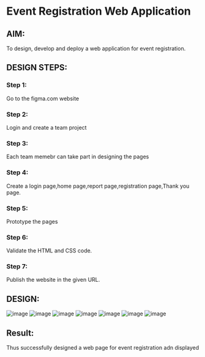 # Event Registration Web Application

## AIM:
To design, develop and deploy a web application for event registration.

## DESIGN STEPS:

### Step 1:
Go to the figma.com website


### Step 2:
Login and create a team project


### Step 3:
Each team memebr can take part in designing the pages


### Step 4:
Create a login page,home page,report page,registration page,Thank you page.


### Step 5:
Prototype the pages


### Step 6:
Validate the HTML and CSS code.


### Step 7:
Publish the website in the given URL.

## DESIGN:
![image](https://user-images.githubusercontent.com/118679883/214830257-d3d63fc1-db6a-4342-b501-d50be573e128.png)
![image](https://user-images.githubusercontent.com/118679883/214829987-f6297419-2ac1-4876-af69-7c22860aebca.png)
![image](https://user-images.githubusercontent.com/118679883/214830081-97bdb184-ccac-44ac-a62c-09efd3d511d9.png)
![image](https://user-images.githubusercontent.com/118679883/214830111-c17adcda-78a0-4e72-b6e0-5f052341b67c.png)
![image](https://user-images.githubusercontent.com/118679883/214830028-cdc05bc4-cf07-4a14-bf64-484fbff801a9.png)
![image](https://user-images.githubusercontent.com/118679883/214830170-680028ce-f67b-4a5f-bac5-7e65971a9518.png)
![image](https://user-images.githubusercontent.com/118679883/214830219-415ca8b9-ef3a-4dc9-b813-8a78a5ca2af2.png)



## Result:
Thus successfully designed a web page for event registration adn displayed

